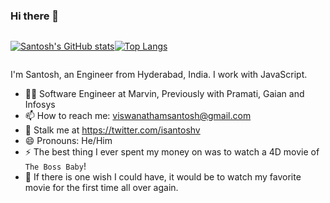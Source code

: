 ### Hi there 👋

<div style="display:flex;">
  <div>
    
[![Santosh's GitHub stats](https://github-readme-stats.vercel.app/api?username=devcer&show_icons=true&theme=vue-dark)](https://github.com/anuraghazra/github-readme-stats)
  
  </div>
  <div>
    
[![Top Langs](https://github-readme-stats.vercel.app/api/top-langs/?username=devcer&layout=compact)](https://github.com/anuraghazra/github-readme-stats)
    
  </div>
</div>

I'm Santosh, an Engineer from Hyderabad, India. I work with JavaScript.

- 👨‍💻 Software Engineer at Marvin, Previously with Pramati, Gaian and Infosys
- 📫 How to reach me: viswanathamsantosh@gmail.com
- 🔭 Stalk me at https://twitter.com/isantoshv
- 😄 Pronouns: He/Him
- ⚡ The best thing I ever spent my money on was to watch a 4D movie of `The Boss Baby`!  
- 🧞 If there is one wish I could have, it would be to watch my favorite movie for the first time all over again.


